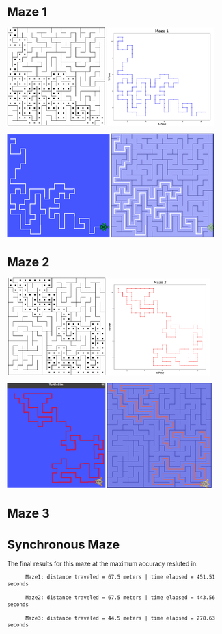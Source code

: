 # Maze 1
<img src = "/Images/Maze_1_Pygame.png" width ="230" /> <img src = "/Images/Maze_1_Plot.png" width ="252" />


<img src = "/Images/Maze_1_Turtlesim.png" width ="240" /> <img src = "/Images/Maze_1_Path.png" width ="240" />



# Maze 2
<img src = "/Images/Maze_2_Pygame.png" width ="230" /> <img src = "/Images/Maze_2_Plot.png" width ="242" />


<img src = "/Images/Maze_2_Turtlesim.png" width ="230" /> <img src = "/Images/Maze_2_Path.png" width ="245" />


# Maze 3

# Synchronous Maze
The final results for this maze at the maximum accuracy resluted in:


          Maze1: distance traveled = 67.5 meters | time elapsed = 451.51 seconds
          
          Maze2: distance traveled = 67.5 meters | time elapsed = 443.56 seconds
          
          Maze3: distance traveled = 44.5 meters | time elapsed = 278.63 seconds
